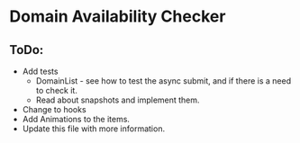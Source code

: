 # Domain Availability Checker

## ToDo:

- Add tests
  - DomainList - see how to test the async submit, and if there is a need to check it.
  - Read about snapshots and implement them.
- Change to hooks
- Add Animations to the items.
- Update this file with more information.
